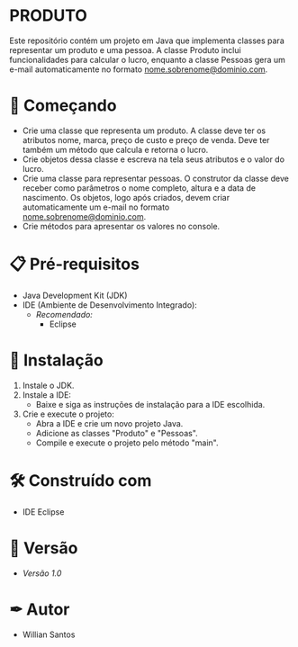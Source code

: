 # PRODUTO

Este repositório contém um projeto em Java que implementa classes para representar um produto e uma pessoa. A classe Produto inclui funcionalidades para calcular o lucro, enquanto a classe Pessoas gera um e-mail automaticamente no formato nome.sobrenome@dominio.com.

# 🚀 Começando

- Crie uma classe que representa um produto. A classe deve ter os atributos nome, marca, preço de custo e preço de venda. Deve ter também um método que calcula e retorna o lucro.
- Crie objetos dessa classe e escreva na tela seus atributos e o valor do lucro.
- Crie uma classe para representar pessoas. O construtor da classe deve receber como parâmetros o nome completo, altura e a data de nascimento. Os objetos, logo após criados, devem criar automaticamente um e-mail no formato nome.sobrenome@dominio.com.
- Crie métodos para apresentar os valores no console.
  
# 📋 Pré-requisitos

- Java Development Kit (JDK)
- IDE (Ambiente de Desenvolvimento Integrado):
  - *Recomendado:*
    - Eclipse

# 🔧 Instalação

1. Instale o JDK.
2. Instale a IDE:
   - Baixe e siga as instruções de instalação para a IDE escolhida.
3. Crie e execute o projeto:
   - Abra a IDE e crie um novo projeto Java.
   - Adicione as classes "Produto" e "Pessoas".
   - Compile e execute o projeto pelo método "main".

# 🛠 Construído com 

- IDE Eclipse

# 📌 Versão

- *Versão 1.0*

# ✒ Autor

- Willian Santos

